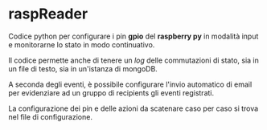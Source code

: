 # raspReader

Codice python per configurare i pin **gpio** del **raspberry py** in modalità input e monitorarne lo stato in modo continuativo.

Il codice permette anche di tenere un *log* delle commutazioni di stato, sia in un file di testo, sia in un'istanza di mongoDB.

A seconda degli eventi, è possibile configurare l'invio automatico di email per evidenziare ad un gruppo di recipients gli eventi registrati.

La configurazione dei pin e delle azioni da scatenare caso per caso si trova nel file di configurazione.
